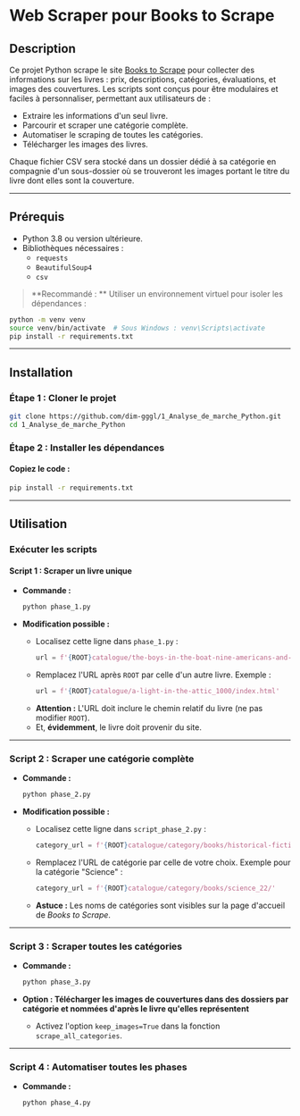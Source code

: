 # Web Scraper pour Books to Scrape

## **Description**
Ce projet Python scrape le site [Books to Scrape](http://books.toscrape.com/) pour collecter des informations sur les livres : prix, descriptions, catégories, évaluations, et images des couvertures. Les scripts sont conçus pour être modulaires et faciles à personnaliser, permettant aux utilisateurs de :
- Extraire les informations d'un seul livre.
- Parcourir et scraper une catégorie complète.
- Automatiser le scraping de toutes les catégories.
- Télécharger les images des livres.

Chaque fichier CSV sera stocké dans un dossier dédié à sa catégorie en compagnie d'un sous-dossier où se trouveront les images portant le titre du livre dont elles sont la couverture.

---

## **Prérequis**
- Python 3.8 ou version ultérieure.
- Bibliothèques nécessaires :
  - `requests`
  - `BeautifulSoup4`
  - `csv`

> **Recommandé :
>** Utiliser un environnement virtuel pour isoler les dépendances :
```bash
python -m venv venv
source venv/bin/activate  # Sous Windows : venv\Scripts\activate
pip install -r requirements.txt
```
---

## Installation

### **Étape 1 : Cloner le projet**
```bash
git clone https://github.com/dim-gggl/1_Analyse_de_marche_Python.git
cd 1_Analyse_de_marche_Python
```

### **Étape 2 : Installer les dépendances**

#### **Copiez le code :**
```bash
pip install -r requirements.txt
```

---

## Utilisation

### **Exécuter les scripts**

#### **Script 1 : Scraper un livre unique**
- **Commande :**
    ```bash
    python phase_1.py
    ```

- **Modification possible :**
    - Localisez cette ligne dans `phase_1.py` :
        ```python
        url = f'{ROOT}catalogue/the-boys-in-the-boat-nine-americans-and-their-epic-quest-for-gold-at-the-1936-berlin-olympics_992/index.html'
        ```
    - Remplacez l'URL après `ROOT` par celle d'un autre livre. Exemple :
        ```python
        url = f'{ROOT}catalogue/a-light-in-the-attic_1000/index.html'
        ```
    - **Attention :** L'URL doit inclure le chemin relatif du livre (ne pas modifier `ROOT`). 
    - Et, **évidemment**, le livre doit provenir du site.

---

### **Script 2 : Scraper une catégorie complète**
- **Commande :**
    ```bash
    python phase_2.py
    ```

- **Modification possible :**
    - Localisez cette ligne dans `script_phase_2.py` :
        ```python
        category_url = f'{ROOT}catalogue/category/books/historical-fiction_4/'
        ```
    - Remplacez l'URL de catégorie par celle de votre choix. Exemple pour la catégorie "Science" :
        ```python
        category_url = f'{ROOT}catalogue/category/books/science_22/'
        ```
    - **Astuce :** Les noms de catégories sont visibles sur la page d'accueil de *Books to Scrape*.

---

### **Script 3 : Scraper toutes les catégories**
- **Commande :**
    ```bash
    python phase_3.py
    ```

- **Option : Télécharger les images de couvertures dans des dossiers par catégorie et nommées d'après le livre qu'elles représentent**
    - Activez l'option `keep_images=True` dans la fonction `scrape_all_categories`.

---

### **Script 4 : Automatiser toutes les phases**
- **Commande :**
    ```bash
    python phase_4.py
    ```